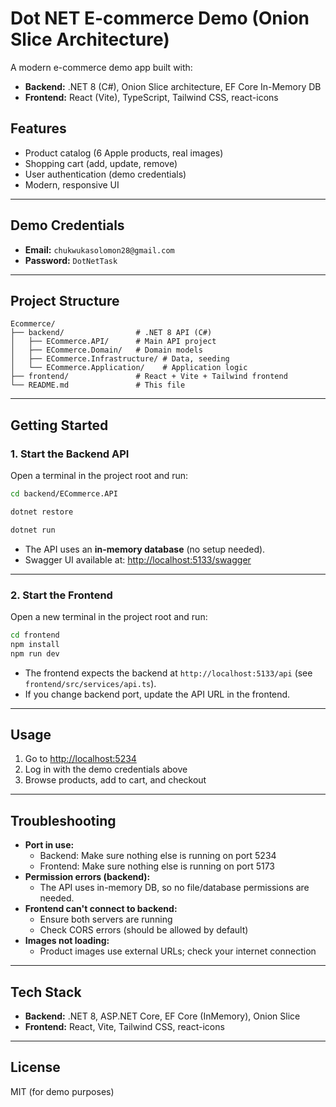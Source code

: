 # Dot NET E-commerce Demo (Onion Slice Architecture)

A modern e-commerce demo app built with:

- **Backend:** .NET 8 (C#), Onion Slice architecture, EF Core In-Memory DB
- **Frontend:** React (Vite), TypeScript, Tailwind CSS, react-icons

## Features

- Product catalog (6 Apple products, real images)
- Shopping cart (add, update, remove)
- User authentication (demo credentials)
- Modern, responsive UI

---

## Demo Credentials

- **Email:** `chukwukasolomon28@gmail.com`
- **Password:** `DotNetTask`

---

## Project Structure

```
Ecommerce/
├── backend/                # .NET 8 API (C#)
│   ├── ECommerce.API/      # Main API project
│   ├── ECommerce.Domain/   # Domain models
│   ├── ECommerce.Infrastructure/ # Data, seeding
│   └── ECommerce.Application/    # Application logic
├── frontend/               # React + Vite + Tailwind frontend
└── README.md               # This file
```

---

## Getting Started



### 1. Start the Backend API

Open a terminal in the project root and run:

```bash
cd backend/ECommerce.API

dotnet restore

dotnet run
```

- The API uses an **in-memory database** (no setup needed).
- Swagger UI available at: [http://localhost:5133/swagger](http://localhost:5133/swagger)

---

### 2. Start the Frontend

Open a new terminal in the project root and run:

```bash
cd frontend
npm install
npm run dev
```

- The frontend expects the backend at `http://localhost:5133/api` (see `frontend/src/services/api.ts`).
- If you change backend port, update the API URL in the frontend.

---

## Usage

1. Go to [http://localhost:5234](http://localhost:5173)
2. Log in with the demo credentials above
3. Browse products, add to cart, and checkout

---

## Troubleshooting

- **Port in use:**
  - Backend: Make sure nothing else is running on port 5234
  - Frontend: Make sure nothing else is running on port 5173
- **Permission errors (backend):**
  - The API uses in-memory DB, so no file/database permissions are needed.
- **Frontend can't connect to backend:**
  - Ensure both servers are running
  - Check CORS errors (should be allowed by default)
- **Images not loading:**
  - Product images use external URLs; check your internet connection

---

## Tech Stack

- **Backend:** .NET 8, ASP.NET Core, EF Core (InMemory), Onion Slice
- **Frontend:** React, Vite, Tailwind CSS, react-icons

---

## License

MIT (for demo purposes)
